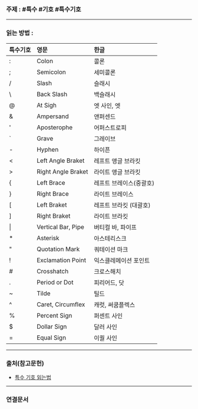 ### 주제 : #특수 #기호 #특수기호

___

### 읽는 방법 : 

| 특수기호 | 영문 | 한글 |
| :- | :- | :- |
| : | Colon | 콜론
| ; | Semicolon | 세미콜론
| / | Slash | 슬래시
| \\ | Back Slash | 백슬래시
| @ | At Sigh | 엣 사인, 엣
| & | Ampersand | 앤퍼센드
| ' | Aposterophe | 어퍼스트로피
| \` | Grave | 그레이브
| - | Hyphen | 하이픈
| < | Left Angle Braket | 레프트 앵글 브라킷
| > | Right Angle Braket | 라이트 앵글 브라킷
| { | Left Brace | 레프트 브레이스(중괄호)
| } | Right Brace | 라이트 브레이스
| \[ | Left Braket | 레프트 브라킷 (대괄호)
| ] | Right Braket | 라이트 브라킷
| \| | Vertical Bar, Pipe | 버티컬 바, 파이프
| * | Asterisk | 아스테리스크
| " | Quotation Mark | 쿼테이션 마크
| ! | Exclamation Point | 익스클레메이션 포인트
| # | Crosshatch | 크로스해치
| . | Period or Dot | 피리어드, 닷
| ~ | Tilde | 틸드
| ^ | Caret, Circumflex | 캐럿, 써쿰플렉스
| % | Percent Sign | 퍼센트 사인
| $ | Dollar Sign | 달러 사인
| = | Equal Sign | 이퀄 사인

___

### 출처(참고문헌)

- [특수 기호 읽는법](https://jdm.kr/blog/87)

___

### 연결문서
